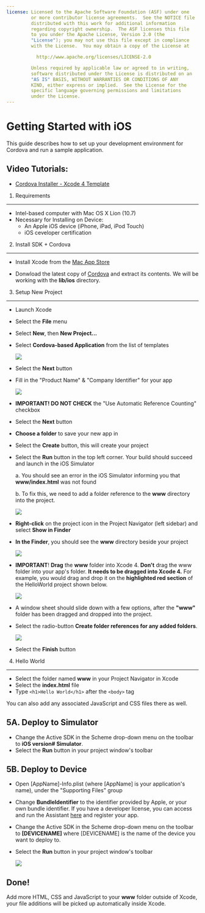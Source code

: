```yaml
---
license: Licensed to the Apache Software Foundation (ASF) under one
         or more contributor license agreements.  See the NOTICE file
         distributed with this work for additional information
         regarding copyright ownership.  The ASF licenses this file
         to you under the Apache License, Version 2.0 (the
         "License"); you may not use this file except in compliance
         with the License.  You may obtain a copy of the License at

           http://www.apache.org/licenses/LICENSE-2.0

         Unless required by applicable law or agreed to in writing,
         software distributed under the License is distributed on an
         "AS IS" BASIS, WITHOUT WARRANTIES OR CONDITIONS OF ANY
         KIND, either express or implied.  See the License for the
         specific language governing permissions and limitations
         under the License.
---
```


Getting Started with iOS
========================

This guide describes how to set up your development environment for Cordova and run a sample application.

Video Tutorials:
----------------

- [Cordova Installer - Xcode 4 Template](http://www.youtube.com/v/R9zktJUN7AI?autoplay=1)


1. Requirements
---------------
- Intel-based computer with Mac OS X Lion (10.7)
- Necessary for Installing on Device:
    - An Apple iOS device (iPhone, iPad, iPod Touch)
    - iOS ceveloper certification


2. Install SDK + Cordova
------------------------

- Install Xcode from the [Mac App Store](http://itunes.apple.com/us/app/xcode/id497799835?mt=12) </p>
- Donwload the latest copy of [Cordova](http://phonegap.com/download) and extract its contents. We will be working with the **lib/ios** directory.


3. Setup New Project
--------------------

- Launch Xcode
- Select the **File** menu
- Select **New**, then **New Project...**
- Select **Cordova-based Application** from the list of templates

    ![](img/guide/getting-started/ios/XCode4-templates.png)
- Select the **Next** button
- Fill in the "Product Name" &amp; "Company Identifier" for your app

    ![](img/guide/getting-started/ios/xcode4-name_your_app.png)
    
- **IMPORTANT! DO NOT CHECK** the "Use Automatic Reference Counting" checkbox 
- Select the **Next** button
- **Choose a folder** to save your new app in
- Select the **Create** button, this will create your project
- Select the **Run** button in the top left corner. Your build should succeed and launch in the iOS Simulator

    a. You should see an error in the iOS Simulator informing you that **www/index.html** was not found
    
    b. To fix this, we need to add a folder reference to the **www** directory into the project. 
    
    ![](img/guide/getting-started/ios/index-not-found.png)

- **Right-click** on the project icon in the Project Navigator (left sidebar) and select **Show in Finder**
- **In the Finder**, you should see the **www** directory beside your project

    ![](img/guide/getting-started/ios/www-folder.png)

- **IMPORTANT**! **Drag** the **www** folder into Xcode 4. **Don't** drag the www folder into your app's folder. **It needs to be dragged into Xcode 4.** For example, you would drag and drop it on the **highlighted red section** of the HelloWorld project shown below.
    
    ![](img/guide/getting-started/ios/project.jpg)
- A window sheet should slide down with a few options, after the **"www"** folder has been dragged and dropped into the project. 
- Select the radio-button **Create folder references for any added folders**.

    ![](img/guide/getting-started/ios/create-folder-reference.png)

- Select the **Finish** button


4. Hello World
--------------

- Select the folder named **www** in your Project Navigator in Xcode
- Select the **index.html** file
- Type `<h1>Hello World</h1>` after the `<body>` tag

You can also add any associated JavaScript and CSS files there as well.
    
    
5A. Deploy to Simulator
-----------------------

- Change the Active SDK in the Scheme drop-down menu on the toolbar to **iOS version# Simulator**.
- Select the **Run** button in your project window's toolbar


5B. Deploy to Device
--------------------

- Open [AppName]-Info.plist (where [AppName] is your application's name), under the "Supporting Files" group
- Change **BundleIdentifier** to the identifier provided by Apple, or your own bundle identifier. If you have a developer license, you can access and run the Assistant [here](http://developer.apple.com/iphone/manage/overview/index.action) and register your app.
- Change the Active SDK in the Scheme drop-down menu on the toolbar to **[DEVICENAME]** where [DEVICENAME] is the name of the device you want to deploy to.
- Select the **Run** button in your project window's toolbar

    ![](img/guide/getting-started/ios/HelloWorldiPhone4.png)    


Done!
-----

Add more HTML, CSS and JavaScript to your **www** folder outside of Xcode, your file additions will be picked up automatically inside Xcode.
